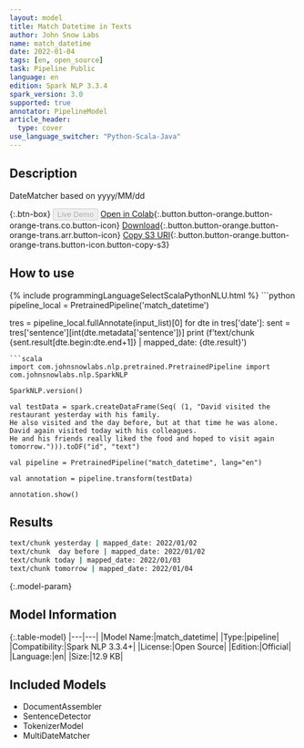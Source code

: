 ```yaml
---
layout: model
title: Match Datetime in Texts
author: John Snow Labs
name: match_datetime
date: 2022-01-04
tags: [en, open_source]
task: Pipeline Public
language: en
edition: Spark NLP 3.3.4
spark_version: 3.0
supported: true
annotator: PipelineModel
article_header:
  type: cover
use_language_switcher: "Python-Scala-Java"
---
```


## Description

DateMatcher based on yyyy/MM/dd

{:.btn-box}
<button class="button button-orange" disabled>Live Demo</button>
[Open in Colab](https://colab.research.google.com/github/JohnSnowLabs/spark-nlp-workshop/blob/master/tutorials/Certification_Trainings/Public/1.SparkNLP_Basics.ipynb){:.button.button-orange.button-orange-trans.co.button-icon}
[Download](https://s3.amazonaws.com/auxdata.johnsnowlabs.com/public/models/match_datetime_en_3.3.4_3.0_1641310187437.zip){:.button.button-orange.button-orange-trans.arr.button-icon}
[Copy S3 URI](s3://auxdata.johnsnowlabs.com/public/models/match_datetime_en_3.3.4_3.0_1641310187437.zip){:.button.button-orange.button-orange-trans.button-icon.button-copy-s3}

## How to use



<div class="tabs-box" markdown="1">
{% include programmingLanguageSelectScalaPythonNLU.html %}
```python
pipeline_local = PretrainedPipeline('match_datetime')

tres = pipeline_local.fullAnnotate(input_list)[0]
for dte in tres['date']:
    sent = tres['sentence'][int(dte.metadata['sentence'])]
    print (f'text/chunk {sent.result[dte.begin:dte.end+1]} | mapped_date: {dte.result}')
```
```scala
import com.johnsnowlabs.nlp.pretrained.PretrainedPipeline import com.johnsnowlabs.nlp.SparkNLP

SparkNLP.version()

val testData = spark.createDataFrame(Seq( (1, "David visited the restaurant yesterday with his family. 
He also visited and the day before, but at that time he was alone.
David again visited today with his colleagues.
He and his friends really liked the food and hoped to visit again tomorrow."))).toDF("id", "text")

val pipeline = PretrainedPipeline("match_datetime", lang="en")

val annotation = pipeline.transform(testData)

annotation.show()
```
</div>

## Results

```bash
text/chunk yesterday | mapped_date: 2022/01/02
text/chunk  day before | mapped_date: 2022/01/02
text/chunk today | mapped_date: 2022/01/03
text/chunk tomorrow | mapped_date: 2022/01/04
```

{:.model-param}
## Model Information

{:.table-model}
|---|---|
|Model Name:|match_datetime|
|Type:|pipeline|
|Compatibility:|Spark NLP 3.3.4+|
|License:|Open Source|
|Edition:|Official|
|Language:|en|
|Size:|12.9 KB|

## Included Models

- DocumentAssembler
- SentenceDetector
- TokenizerModel
- MultiDateMatcher